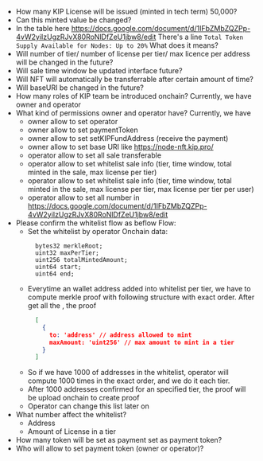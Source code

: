 - How many KIP License will be issued (minted in tech term) 50,000? 
- Can this minted value be changed?
- In the table here https://docs.google.com/document/d/1IFbZMbZQZPp-4vW2yiIzUgzRJvX80RoNlDfZeU1jbw8/edit
There's a line `Total Token Supply Available for Nodes: Up to 20%` What does it means?
- Will number of tier/ number of license per tier/ max licence per address will be changed in the future?
- Will sale time window be updated interface future?
- Will NFT will automatically be transferrable after certain amount of time?
- Will baseURI be changed in the future?
- How many roles of KIP team be introduced onchain?
    Currently, we have owner and operator
- What kind of permissions owner and operator have?
    Currently, we have 
    - owner allow to set operator
    - owner allow to set paymentToken
    - owner allow to set setKIPFundAddress (receive the payment)
    - owner allow to set base URI like https://node-nft.kip.pro/
    - operator allow to set all sale transferable
    - operator allow to set whitelist sale info (tier, time window, total minted in the sale, max license per tier)
    - operator allow to set whitelist sale info (tier, time window, total minted in the sale, max license per tier, max license per tier per user)
    - operator allow to set all number in https://docs.google.com/document/d/1IFbZMbZQZPp-4vW2yiIzUgzRJvX80RoNlDfZeU1jbw8/edit
- Please confirm the whitelist flow as beflow
    Flow:
    - Set the whitelist by operator
      Onchain data:
      ```
        bytes32 merkleRoot;
        uint32 maxPerTier;
        uint256 totalMintedAmount;
        uint64 start;
        uint64 end;
      ```
    - Everytime an wallet address added into whitelist per tier, we have to compute merkle proof with following structure with exact order. After get all the , the proof
      ```json
        [
          {
            to: 'address' // address allowed to mint
            maxAmount: 'uint256' // max amount to mint in a tier
          }
        ]
      ```
    - So if we have 1000 of addresses in the whitelist, operator will compute 1000 times in the exact order, and we do it each tier. 
    - After 1000 addresses confirmed for an specified tier, the proof will be upload onchain to create proof
    - Operator can change this list later on
- What number affect the whitelist?
    - Address
    - Amount of License in a tier
- How many token will be set as payment set as payment token?
- Who will allow to set payment token (owner or operator)?
